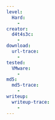 ```yaml
---
level:
  Hard:
    -
creator:
  d4t4s3c:
    -
download:
  url-trace:
    -
tested:
  VMware:
    -
md5:
  md5-trace:
    -
writeup:
  writeup-trace:
    -
---
```

